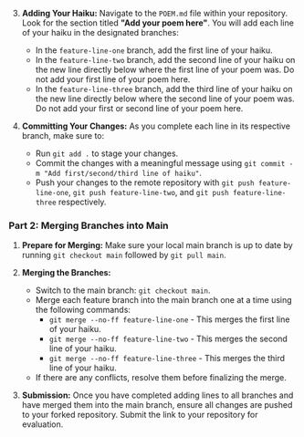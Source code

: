 

3. **Adding Your Haiku:**
   Navigate to the `POEM.md` file within your repository. Look for the section titled **"Add your poem here"**. You will add each line of your haiku in the designated branches:
   - In the `feature-line-one` branch, add the first line of your haiku.
   - In the `feature-line-two` branch, add the second line of your haiku on the new line directly below where the first line of your poem was. Do not add your first line of your poem here.
   - In the `feature-line-three` branch, add the third line of your haiku on the new line directly below where the second line of your poem was. Do not add your first or second line of your poem here.

4. **Committing Your Changes:**
   As you complete each line in its respective branch, make sure to:
   - Run `git add .` to stage your changes.
   - Commit the changes with a meaningful message using `git commit -m "Add first/second/third line of haiku"`.
   - Push your changes to the remote repository with `git push feature-line-one`, `git push feature-line-two`, and `git push feature-line-three` respectively.

### Part 2: Merging Branches into Main

1. **Prepare for Merging:**
   Make sure your local main branch is up to date by running `git checkout main` followed by `git pull main`.

2. **Merging the Branches:**
   - Switch to the main branch: `git checkout main`.
   - Merge each feature branch into the main branch one at a time using the following commands:
     - `git merge --no-ff feature-line-one` - This merges the first line of your haiku.
     - `git merge --no-ff feature-line-two` - This merges the second line of your haiku.
     - `git merge --no-ff feature-line-three` - This merges the third line of your haiku.
   - If there are any conflicts, resolve them before finalizing the merge.

5. **Submission:**
   Once you have completed adding lines to all branches and have merged them into the main branch, ensure all changes are pushed to your forked repository. Submit the link to your repository for evaluation.
